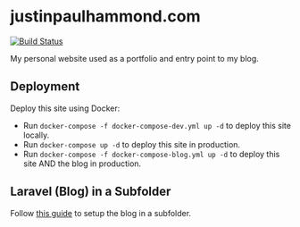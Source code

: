 # justinpaulhammond.com

[![Build Status](https://travis-ci.org/Justintime50/justinpaulhammond.com.svg?branch=master)](https://travis-ci.org/Justintime50/justinpaulhammond.com)

My personal website used as a portfolio and entry point to my blog.

## Deployment
Deploy this site using Docker:
- Run `docker-compose -f docker-compose-dev.yml up -d` to deploy this site locally.
- Run `docker-compose up -d` to deploy this site in production.
- Run `docker-compose -f docker-compose-blog.yml up -d` to deploy this site AND the blog in production.

## Laravel (Blog) in a Subfolder
Follow [this guide](https://serversforhackers.com/c/nginx-php-in-subdirectory) to setup the blog in a subfolder.
